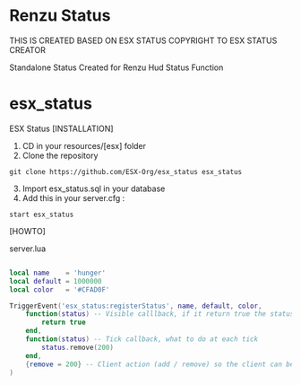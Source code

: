 # Renzu Status
THIS IS CREATED BASED ON ESX STATUS
COPYRIGHT TO ESX STATUS CREATOR

Standalone Status Created for Renzu Hud Status Function

# esx_status
ESX Status
[INSTALLATION]

1) CD in your resources/[esx] folder
2) Clone the repository
```
git clone https://github.com/ESX-Org/esx_status esx_status
```
3) Import esx_status.sql in your database
4) Add this in your server.cfg :

```
start esx_status
```

[HOWTO]

server.lua
```lua

local name    = 'hunger'
local default = 1000000
local color   = '#CFAD0F'

TriggerEvent('esx_status:registerStatus', name, default, color, 
	function(status) -- Visible calllback, if it return true the status will be visible
		return true
	end,
	function(status) -- Tick callback, what to do at each tick
		status.remove(200)
	end,
	{remove = 200} -- Client action (add / remove) so the client can be in sync with server
)


```
